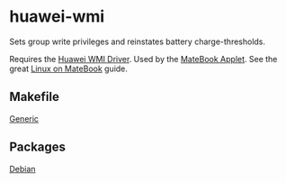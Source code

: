 # huawei-wmi

Sets group write privileges and reinstates battery charge-thresholds.

Requires the [Huawei WMI Driver]. Used by the [MateBook Applet]. See the great
[Linux on MateBook] guide.

[Huawei WMI Driver]: https://github.com/aymanbagabas/Huawei-WMI
[MateBook Applet]: https://github.com/nekr0z/matebook-applet
[Linux on MateBook]: https://github.com/nekr0z/linux-on-huawei-matebook-13-2019

## Makefile

[Generic](generic)

## Packages

[Debian](debian)
